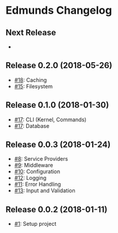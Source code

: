 # Edmunds Changelog

## Next Release

- 


## Release 0.2.0 (2018-05-26)

- [#18](https://github.com/LowieHuyghe/edmunds-js/issues/18): Caching
- [#15](https://github.com/LowieHuyghe/edmunds-js/issues/15): Filesystem


## Release 0.1.0 (2018-01-30)

- [#17](https://github.com/LowieHuyghe/edmunds-js/issues/17): CLI (Kernel, Commands)
- [#17](https://github.com/LowieHuyghe/edmunds-js/issues/17): Database


## Release 0.0.3 (2018-01-24)

- [#8](https://github.com/LowieHuyghe/edmunds-js/issues/8): Service Providers
- [#9](https://github.com/LowieHuyghe/edmunds-js/issues/9): Middleware
- [#10](https://github.com/LowieHuyghe/edmunds-js/issues/10): Configuration
- [#12](https://github.com/LowieHuyghe/edmunds-js/issues/12): Logging
- [#11](https://github.com/LowieHuyghe/edmunds-js/issues/11): Error Handling
- [#13](https://github.com/LowieHuyghe/edmunds-js/issues/13): Input and Validation


## Release 0.0.2 (2018-01-11)

- [#1](https://github.com/LowieHuyghe/edmunds-js/issues/1): Setup project
